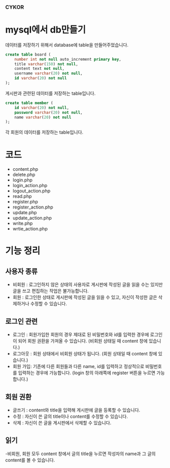 ### CYKOR
# mysql에서 db만들기
데이터를 저장하기 위해서 database에 table을 만들어주었습니다.
```sql
create table board (
    number int not null auto_increment primary key,
    title varchar(150) not null,
    content text not null,
    username varchar(20) not null,
    id varchar(20) not null
);
```
게시판과 관련된 데이터를 저장하는 table입니다.

```sql
create table member (
    id varchar(20) not null,
    password varchar(20) not null,
    name varchar(20) not null
);
```
각 회원의 데이터를 저장하는 table입니다.

# 코드
- content.php
- delete.php
- login.php
- login_action.php
- logout_action.php
- read.php
- register.php
- register_action.php
- update.php
- update_action.php
- write.php
- wrtie_action.php

# 기능 정리
## 사용자 종류
- 비회원 : 로그인하지 않은 상태의 사용자로 게시판에 작성된 글을 읽을 수는 있지만 글을 쓰고 편집하는 작업은 불가능합니다.
- 회원 : 로그인한 상태로 게시판에 작성된 글을 읽을 수 있고, 자신이 작성한 글은 삭제하거나 수정할 수 있습니다.  

## 로그인 관련
- 로그인 : 회원가입한 회원의 경우 제대로 된 비밀번호와 id를 입력한 경우에 로그인이 되어 회원 권환을 가져올 수 있습니다. (비회원 상태일 때 content 창에 있습니다.)
- 로그아웃 : 회원 상태에서 비회원 상태가 됩니다. (회원 상태일 때 content 창에 있습니다.)
- 회원 가입: 기존에 다른 회원들과 다른 name, id를 입력하고 정상적으로 비밀번호를 입력하는 경우에 가능합니다. (login 창의 아래쪽에 register 버튼을 누르면 가능합니다.)

## 회원 권환
- 글쓰기 : content와 title을 입력해 게시판에 글을 등록할 수 있습니다.
- 수정 : 자신이 쓴 글의 title이나 content를 수정할 수 있습니다.
- 삭제 : 자신이 쓴 글을 게시판에서 삭제할 수 있습니다.

## 읽기
-비회원, 회원 모두 content 창에서 글의 title을 누르면 작성자의 name과 그 글의 content를 볼 수 있습니다.
